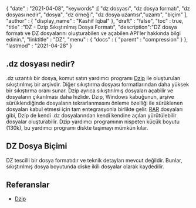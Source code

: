 {
  "date" : "2021-04-08",
  "keywords" :[ "dz dosyası", "dz dosya formatı", "dz dosyası nedir", "dosya", "dz örneği", "dz dosya uzantısı","uzantı", "biçim" ],
  "author" : {
    "display_name" : "Kashif Iqbal"
},
  "draft" : "false",
  "toc" : true,
  "title" :"DZ - Dzip Sıkıştırılmış Dosya Formatı",
  "description":"DZ dosya formatı ve DZ dosyalarını oluşturabilen ve açabilen API'ler hakkında bilgi edinin.",
  "linktitle" : "DZ",
  "menu" : {
    "docs" : {
      "parent" : "compression"
}
},
  "lastmod" : "2021-04-28"
}

## .dz dosyası nedir?

.dz uzantılı bir dosya, komut satırı yardımcı programı [Dzip](https://speeddemosarchive.com/dzip/) ile oluşturulan sıkıştırılmış bir arşivdir. Diğer sıkıştırma dosyası formatlarından daha yüksek bir sıkıştırma oranı sunar. Dzip ayrıca sıkıştırılmış dosyaları açabilir ve dosyaların çıkarılması daha hızlıdır. Dzip, Windows kabuğunun, arşive sürüklendiğinde dosyaların tekrarlanmasını önleme özelliği ile sürüklenen dosyaları kabul etmesi için tam entegrasyonla birlikte gelir. [RAR](/tr/compression/rar/) dosyaları gibi, Dzip de kendi .dz dosyalarından kendi kendine açılan yürütülebilir dosyalar oluşturabilir. Dzip yardımcı programının nispeten küçük boyutu (130k), bu yardımcı programı diskte taşımayı mümkün kılar.

## DZ Dosya Biçimi

DZ tescilli bir dosya formatıdır ve teknik detayları mevcut değildir. Bunlar, sıkıştırılmış dosya boyutunda diske ikili dosyalar olarak kaydedilir.

## Referanslar

* [Dzip](https://speeddemosarchive.com/dzip/)

